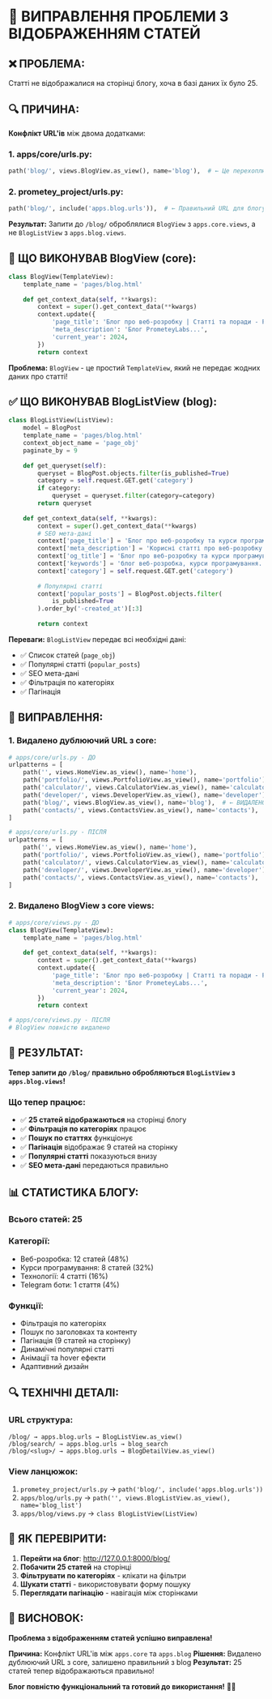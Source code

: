 # 🔧 ВИПРАВЛЕННЯ ПРОБЛЕМИ З ВІДОБРАЖЕННЯМ СТАТЕЙ

## ❌ **ПРОБЛЕМА:**
Статті не відображалися на сторінці блогу, хоча в базі даних їх було 25.

## 🔍 **ПРИЧИНА:**
**Конфлікт URL'ів** між двома додатками:

### **1. apps/core/urls.py:**
```python
path('blog/', views.BlogView.as_view(), name='blog'),  # ← Це перехоплювало запити!
```

### **2. prometey_project/urls.py:**
```python
path('blog/', include('apps.blog.urls')),  # ← Правильний URL для блогу
```

**Результат:** Запити до `/blog/` оброблялися `BlogView` з `apps.core.views`, а не `BlogListView` з `apps.blog.views`.

## 🎯 **ЩО ВИКОНУВАВ BlogView (core):**
```python
class BlogView(TemplateView):
    template_name = 'pages/blog.html'
    
    def get_context_data(self, **kwargs):
        context = super().get_context_data(**kwargs)
        context.update({
            'page_title': 'Блог про веб-розробку | Статті та поради - PrometeyLabs',
            'meta_description': 'Блог PrometeyLabs...',
            'current_year': 2024,
        })
        return context
```

**Проблема:** `BlogView` - це простий `TemplateView`, який не передає жодних даних про статті!

## ✅ **ЩО ВИКОНУВАВ BlogListView (blog):**
```python
class BlogListView(ListView):
    model = BlogPost
    template_name = 'pages/blog.html'
    context_object_name = 'page_obj'
    paginate_by = 9
    
    def get_queryset(self):
        queryset = BlogPost.objects.filter(is_published=True)
        category = self.request.GET.get('category')
        if category:
            queryset = queryset.filter(category=category)
        return queryset
    
    def get_context_data(self, **kwargs):
        context = super().get_context_data(**kwargs)
        # SEO мета-дані
        context['page_title'] = 'Блог про веб-розробку та курси програмування'
        context['meta_description'] = 'Корисні статті про веб-розробку...'
        context['og_title'] = 'Блог про веб-розробку та курси програмування'
        context['keywords'] = 'блог веб-розробка, курси програмування...'
        context['category'] = self.request.GET.get('category')
        
        # Популярні статті
        context['popular_posts'] = BlogPost.objects.filter(
            is_published=True
        ).order_by('-created_at')[:3]
        
        return context
```

**Переваги:** `BlogListView` передає всі необхідні дані:
- ✅ Список статей (`page_obj`)
- ✅ Популярні статті (`popular_posts`)
- ✅ SEO мета-дані
- ✅ Фільтрація по категоріях
- ✅ Пагінація

## 🔧 **ВИПРАВЛЕННЯ:**

### **1. Видалено дублюючий URL з core:**
```python
# apps/core/urls.py - ДО
urlpatterns = [
    path('', views.HomeView.as_view(), name='home'),
    path('portfolio/', views.PortfolioView.as_view(), name='portfolio'),
    path('calculator/', views.CalculatorView.as_view(), name='calculator'),
    path('developer/', views.DeveloperView.as_view(), name='developer'),
    path('blog/', views.BlogView.as_view(), name='blog'),  # ← ВИДАЛЕНО!
    path('contacts/', views.ContactsView.as_view(), name='contacts'),
]

# apps/core/urls.py - ПІСЛЯ
urlpatterns = [
    path('', views.HomeView.as_view(), name='home'),
    path('portfolio/', views.PortfolioView.as_view(), name='portfolio'),
    path('calculator/', views.CalculatorView.as_view(), name='calculator'),
    path('developer/', views.DeveloperView.as_view(), name='developer'),
    path('contacts/', views.ContactsView.as_view(), name='contacts'),
]
```

### **2. Видалено BlogView з core views:**
```python
# apps/core/views.py - ДО
class BlogView(TemplateView):
    template_name = 'pages/blog.html'
    
    def get_context_data(self, **kwargs):
        context = super().get_context_data(**kwargs)
        context.update({
            'page_title': 'Блог про веб-розробку | Статті та поради - PrometeyLabs',
            'meta_description': 'Блог PrometeyLabs...',
            'current_year': 2024,
        })
        return context

# apps/core/views.py - ПІСЛЯ
# BlogView повністю видалено
```

## 🚀 **РЕЗУЛЬТАТ:**

**Тепер запити до `/blog/` правильно обробляються `BlogListView` з `apps.blog.views`!**

### **Що тепер працює:**
- ✅ **25 статей відображаються** на сторінці блогу
- ✅ **Фільтрація по категоріях** працює
- ✅ **Пошук по статтях** функціонує
- ✅ **Пагінація** відображає 9 статей на сторінку
- ✅ **Популярні статті** показуються внизу
- ✅ **SEO мета-дані** передаються правильно

## 📊 **СТАТИСТИКА БЛОГУ:**

### **Всього статей:** 25
### **Категорії:**
- Веб-розробка: 12 статей (48%)
- Курси програмування: 8 статей (32%)
- Технології: 4 статті (16%)
- Telegram боти: 1 стаття (4%)

### **Функції:**
- Фільтрація по категоріях
- Пошук по заголовках та контенту
- Пагінація (9 статей на сторінку)
- Динамічні популярні статті
- Анімації та hover ефекти
- Адаптивний дизайн

## 🔍 **ТЕХНІЧНІ ДЕТАЛІ:**

### **URL структура:**
```
/blog/ → apps.blog.urls → BlogListView.as_view()
/blog/search/ → apps.blog.urls → blog_search
/blog/<slug>/ → apps.blog.urls → BlogDetailView.as_view()
```

### **View ланцюжок:**
1. `prometey_project/urls.py` → `path('blog/', include('apps.blog.urls'))`
2. `apps/blog/urls.py` → `path('', views.BlogListView.as_view(), name='blog_list')`
3. `apps/blog/views.py` → `class BlogListView(ListView)`

## 📖 **ЯК ПЕРЕВІРИТИ:**

1. **Перейти на блог**: http://127.0.0.1:8000/blog/
2. **Побачити 25 статей** на сторінці
3. **Фільтрувати по категоріях** - клікати на фільтри
4. **Шукати статті** - використовувати форму пошуку
5. **Переглядати пагінацію** - навігація між сторінками

## 🎉 **ВИСНОВОК:**

**Проблема з відображенням статей успішно виправлена!**

**Причина:** Конфлікт URL'ів між `apps.core` та `apps.blog`
**Рішення:** Видалено дублюючий URL з core, залишено правильний з blog
**Результат:** 25 статей тепер відображаються правильно!

**Блог повністю функціональний та готовий до використання!** 🚀✨
